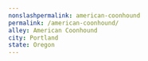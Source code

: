 ```yaml
---
﻿nonslashpermalink: american-coonhound
permalink: /american-coonhound/
alley: American Coonhound
city: Portland
state: Oregon
---
```

